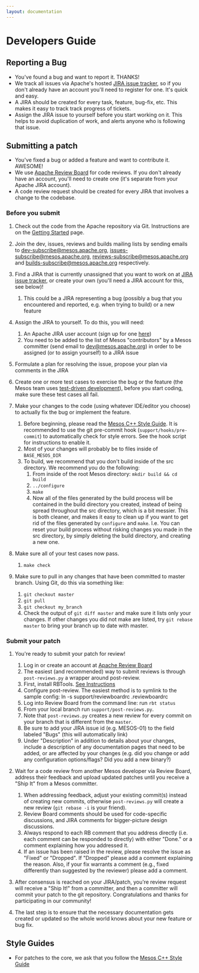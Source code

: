 ```yaml
---
layout: documentation
---
```


# Developers Guide

## Reporting a Bug
* You've found a bug and want to report it. THANKS!
* We track all issues via Apache's hosted [JIRA issue tracker](https://issues.apache.org/jira/browse/MESOS), so if you don't already have an account you'll need to register for one. It's quick and easy.
* A JIRA should be created for every task, feature, bug-fix, etc. This makes it easy to track track progress of tickets.
* Assign the JIRA issue to yourself before you start working on it. This helps to avoid duplication of work, and alerts anyone who is following that issue.

## Submitting a patch
* You've fixed a bug or added a feature and want to contribute it. AWESOME!
* We use [Apache Review Board](https://reviews.apache.org) for code reviews. If you don't already have an account, you'll need to create one (it's separate from your Apache JIRA account).
* A code review request should be created for every JIRA that involves a change to the codebase.

### Before you submit
1. Check out the code from the Apache repository via Git. Instructions are on the [Getting Started](http://mesos.apache.org/gettingstarted/) page.

2. Join the dev, issues, reviews and builds mailing lists by sending emails to dev-subscribe@mesos.apache.org, issues-subscribe@mesos.apache.org, reviews-subscribe@mesos.apache.org and builds-subscribe@mesos.apache.org respectively.

3. Find a JIRA that is currently unassigned that you want to work on at [JIRA issue tracker](https://issues.apache.org/jira/browse/MESOS), or create your own (you'll need a JIRA account for this, see below)!
    1. This could be a JIRA representing a bug (possibly a bug that you encountered and reported, e.g. when trying to build) or a new feature

4. Assign the JIRA to yourself. To do this, you will need:
    1. An Apache JIRA user account (sign up for one [here](https://issues.apache.org/jira/secure/Signup!default.jspa))
    2. You need to be added to the list of Mesos "contributors" by a Mesos committer (send email to dev@mesos.apache.org) in order to be assigned (or to assign yourself) to a JIRA issue

5. Formulate a plan for resolving the issue, propose your plan via comments in the JIRA

6. Create one or more test cases to exercise the bug or the feature (the Mesos team uses [test-driven development](http://en.wikipedia.org/wiki/Test-driven_development)), before you start coding, make sure these test cases all fail.

7. Make your changes to the code (using whatever IDE/editor you choose) to actually fix the bug or implement the feature.
    1. Before beginning, please read the [Mesos C++ Style Guide](/documentation/latest/mesos-c++-style-guide/). It is recommended to use the git pre-commit hook (`support/hooks/pre-commit`) to automatically check for style errors. See the hook script for instructions to enable it.
    2. Most of your changes will probably be to files inside of `BASE_MESOS_DIR`
    3. To build, we recommend that you don't build inside of the src directory. We recommend you do the following:
        1. From inside of the root Mesos directory: `mkdir build && cd build`
        2. `../configure`
        3. `make`
        4. Now all of the files generated by the build process will be contained in the build directory you created, instead of being spread throughout the src directory, which is a bit messier. This is both cleaner, and makes it easy to clean up if you want to get rid of the files generated by `configure` and `make`. I.e. You can reset your build process without risking changes you made in the src directory, by simply deleting the build directory, and creating a new one.

8. Make sure all of your test cases now pass.
	1. `make check`

9. Make sure to pull in any changes that have been committed to master branch. Using Git, do this via something like:
    1. `git checkout master`
    2. `git pull`
    3. `git checkout my_branch`
    4. Check the output of `git diff master` and make sure it lists only your changes. If other changes you did not make are listed, try `git rebase master` to bring your branch up to date with master.

### Submit your patch
1. You're ready to submit your patch for review!
    1. Log in or create an account at [Apache Review Board](http://reviews.apache.org)
    2. The easiest (and recommended) way to submit reviews is through `post-reviews.py` a wrapper around post-review.
    3. First, install RBTools. [See Instructions](https://www.reviewboard.org/docs/rbtools/dev/)
    4. Configure post-review. The easiest method is to symlink to the sample config: ln -s support/reviewboardrc .reviewboardrc
    5. Log into Review Board from the command line: run `rbt status`
    6. From your local branch run `support/post-reviews.py`.
    7. Note that `post-reviews.py` creates a new review for every commit on your branch that is different from the `master`.
    8. Be sure to add your JIRA issue id (e.g. MESOS-01) to the field labeled "Bugs" (this will automatically link)
    9. Under "Description" in addition to details about your changes, include a description of any documentation pages that need to be added, or are affected by your changes (e.g. did you change or add any configuration options/flags? Did you add a new binary?)

2. Wait for a code review from another Mesos developer via Review Board, address their feedback and upload updated patches until you receive a "Ship It" from a Mesos committer.
    1. When addressing feedback, adjust your existing commit(s) instead of creating new commits, otherwise `post-reviews.py` will create a new review (`git rebase -i` is your friend).
    2. Review Board comments should be used for code-specific discussions, and JIRA comments for bigger-picture design discussions.
    3. Always respond to each RB comment that you address directly (i.e. each comment can be responded to directly) with either "Done." or a comment explaining how you addressed it.
    4. If an issue has been raised in the review, please resolve the issue as "Fixed" or "Dropped". If "Dropped" please add a comment explaining the reason. Also, if your fix warrants a comment (e.g., fixed differently than suggested by the reviewer) please add a comment.

3. After consensus is reached on your JIRA/patch, you're review request will receive a "Ship It!" from a committer, and then a committer will commit your patch to the git repository. Congratulations and thanks for participating in our community!

4. The last step is to ensure that the necessary documentation gets created or updated so the whole world knows about your new feature or bug fix.

## Style Guides
* For patches to the core, we ask that you follow the [Mesos C++ Style Guide](/documentation/latest/mesos-c++-style-guide/)

